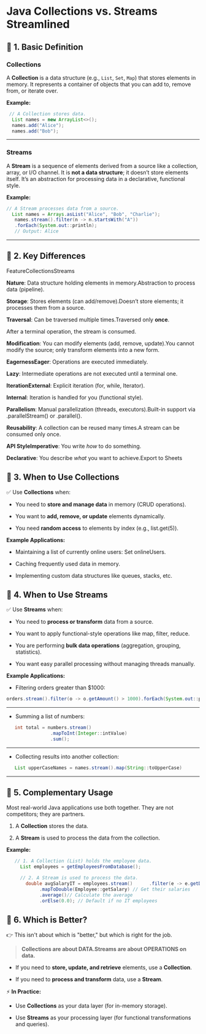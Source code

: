 # Java Collections vs. Streams Streamlined 


## 🔹 1. Basic Definition  
### Collections  
A **Collection** is a data structure (e.g., `List`, `Set`, `Map`) that stores elements in memory. It represents a container of objects that you can add to, remove from, or iterate over.  

**Example:**  
```java 
 // A Collection stores data.
  List names = new ArrayList<>();
  names.add("Alice");
  names.add("Bob");   
```

---
### Streams

A **Stream** is a sequence of elements derived from a source like a collection, array, or I/O channel. It is **not a data structure**; it doesn’t store elements itself. It’s an abstraction for processing data in a declarative, functional style.

**Example:**



```java 
// A Stream processes data from a source.
  List names = Arrays.asList("Alice", "Bob", "Charlie");
   names.stream().filter(n -> n.startsWith("A"))       
   .forEach(System.out::println); 
   // Output: Alice   

```

---

🔹 2. Key Differences
---------------------
FeatureCollectionsStreams

**Nature**: 
Data structure holding elements in memory.Abstraction to process data (pipeline).

**Storage**: Stores elements (can add/remove).Doesn’t store elements; it processes them from a source.

**Traversal**: Can be traversed multiple times.Traversed only **once**.

After a terminal operation, the stream is consumed.

**Modification**:
You can modify elements (add, remove, update).You cannot modify the source; only transform elements into a new form.

**EagernessEager**: Operations are executed immediately.

**Lazy**: Intermediate operations are not executed until a terminal one.

**IterationExternal**: Explicit iteration (for, while, Iterator).

**Internal**: Iteration is handled for you (functional style).

**Parallelism**: Manual parallelization (threads, executors).Built-in support via .parallelStream() or .parallel().

**Reusability**: A collection can be reused many times.A stream can be consumed only once.

**API StyleImperative**: You write _how_ to do something.

**Declarative**: You describe _what_ you want to achieve.Export to Sheets

🔹 3. When to Use Collections
-----------------------------

✅ Use **Collections** when:

*   You need to **store and manage data** in memory (CRUD operations).
    
*   You want to **add, remove, or update** elements dynamically.
    
*   You need **random access** to elements by index (e.g., list.get(5)).
    

**Example Applications:**

*   Maintaining a list of currently online users: Set onlineUsers.
    
*   Caching frequently used data in memory.
    
*   Implementing custom data structures like queues, stacks, etc.
    

🔹 4. When to Use Streams
-------------------------

✅ Use **Streams** when:

*   You need to **process or transform** data from a source.
    
*   You want to apply functional-style operations like map, filter, reduce.
    
*   You are performing **bulk data operations** (aggregation, grouping, statistics).
    
*   You want easy parallel processing without managing threads manually.
    

**Example Applications:**

*   Filtering orders greater than $1000:
    



```java 
orders.stream().filter(o -> o.getAmount() > 1000).forEach(System.out::println);   
```
---
*   Summing a list of numbers:
    

```java
   int total = numbers.stream() 
                .mapToInt(Integer::intValue)
                .sum();   
```

---
*   Collecting results into another collection:
    
```Java
   List upperCaseNames = names.stream().map(String::toUpperCase)                                     .toList();   
```

---




🔹 5. Complementary Usage
-------------------------

Most real-world Java applications use both together. They are not competitors; they are partners.

1.  A **Collection** stores the data.
    
2.  A **Stream** is used to process the data from the collection.
    

**Example:**

```java
   // 1. A Collection (List) holds the employee data.
     List employees = getEmployeesFromDatabase();  
     
     // 2. A Stream is used to process the data.
       double avgSalaryIT = employees.stream()      .filter(e -> e.getDepartment().equals("IT")) // Find IT employees 
            .mapToDouble(Employee::getSalary) // Get their salaries      
            .average()// Calculate the average     
            .orElse(0.0); // Default if no IT employees   
```

🔹 6. Which is Better?
----------------------

👉 This isn't about which is "better," but which is right for the job.

> **Collections are about DATA.Streams are about OPERATIONS on data.**

*   If you need to **store, update, and retrieve** elements, use a **Collection**.
    
*   If you need to **process and transform** data, use a **Stream**.
    

⚡ **In Practice:**

*   Use **Collections** as your data layer (for in-memory storage).
    
*   Use **Streams** as your processing layer (for functional transformations and queries).
